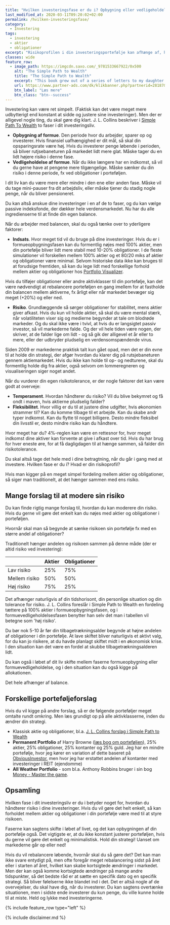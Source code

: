 ```yaml
---
title: "Hvilken investeringsfase er du i? Opbygning eller vedligeholdelse?"
last_modified_at: 2020-03-11T09:20:02+02:00
permalink: /hvilken-investeringsfase/
category:
  - Investering
tags:
  - investering
  - aktier
  - obligationer
excerpt: "Risikoprofilen i din investeringsportefølje kan afhænge af, hvilken fase i dit investeringsliv du er i: formueopbygning eller formuevedligeholdelse"
classes: wide
feature_row:
  - image_path: https://imgcdn.saxo.com/_9781533667922/0x500
    alt: "The Simple Path to Wealth"
    title: "The Simple Path to Wealth"
    excerpt: "This book grew out of a series of letters to my daughter concerning various things-mostly about money and investing-she was not yet quite ready to hear. Since money is the single most powerful tool we have for navigating this complex world we've created, understanding it is critical."
    url: https://www.partner-ads.com/dk/klikbanner.php?partnerid=28187&bannerid=43264&htmlurl=https://www.saxo.com/dk/the-simple-path-to-wealth_j-l-collins_paperback_9781533667922
    btn_label: "Læs mere"
    btn_class: "btn--success"
---
```


Investering kan være ret simpelt. (Faktisk kan det være meget mere udbytterigt end konstant at sidde og justere sine investeringer). Men der er alligevel nogle ting, du skal gøre dig klart. J. L. Collins beskriver i [Simple Path To Wealth](https://www.partner-ads.com/dk/klikbanner.php?partnerid=28187&bannerid=43264&htmlurl=https://www.saxo.com/dk/the-simple-path-to-wealth_j-l-collins_paperback_9781533667922) to faser i dit investeringsliv.

- **Opbygning af formue**. Den periode hvor du arbejder, sparer op og investerer. Hvis finansiel uafhængighed er dit mål, så skal din opsparingsrate være høj. Hvis du investerer penge løbende i perioden, så bliver rutjsebaneturen på markedet lidt mere glat. Måske tager du en lidt højere risiko i denne fase.
- **Vedligeholdelse af formue**. Når du ikke længere har en indkomst, så vil du gerne have at pengene mere tilgængelige. Måske sænker du din risiko i denne periode, fx ved obligationer i porteføljen.

I dit liv kan du være mere eller mindre i den ene eller anden fase. Måske vil du tage mini-pauser fra dit arbejdsliv, eller måske tjener du stadig nogle penge, når du bliver pensioneret. 

Du kan altså anskue dine investeringer i en af de to faser, og du kan vælge passive indeksfonde, der dækker hele verdensmarkedet. Nu har du alle ingredienserne til at finde din egen balance.

Når du arbejder med balancen, skal du også tænke over to yderligere faktorer:

- **Indsats**. Hvor meget tid vil du bruge på dine investeringer. Hvis du er i formueopbygningsfasen kan du formentlig nøjes med 100% aktier, men din portefølje bliver lidt mere stabil med 10-20% obligationer. I de fleste simulationer vil forskellen mellem 100% aktier og et 80/20 miks af aktier og obligationer være minimal. Selvom historiske data ikke kan bruges til at forudsige fremtiden, så kan du lege lidt med forskellige forhold mellem aktier og obligationer hos [Portfolio Visualizer](https://www.portfoliovisualizer.com/backtest-asset-class-allocation). 

Hvis du tilføjer obligationer eller andre aktivklasser til din portefølje, kan det være nødvendigt at rebalancere porteføljen en gang imellem for at fastholde din balancen mellem aktiverne, fx årligt eller når markedet bevæger sig meget (+20%) og eller ned.

- **Risiko**. Grundlæggende så sørger obligationer for stabilitet, mens aktier giver afkast. Hvis du kun vil holde aktier, så skal du være mental stærk, når volatiliteten viser sig og medierne begynder at tale om blodrøde markeder. Og du skal ikke være i tvivl, at hvis du er langsigtet passiv investor, så vil markederne falde. Og der vil hele tiden være nogen, der skriver, at de falder lige om lidt - og så gik der alligevel et år eller to mere, eller der udbryder pludselig en verdensomspændende virus.

Siden 2009 er markederne praktisk talt kun gået opad, men det er din evne til at holde din strategi, der afgør hvordan du klarer dig på rutsjebaneturen gennem aktiemarkedet. Hvis du ikke kan holde til op- og nedturene, skal du formentlig holde dig fra aktier, også selvom om lommeregneren og visualiseringen siger noget andet.

Når du vurderer din egen risikotolerance, er der nogle faktorer det kan være godt at overveje:

- **Temperament**. Hvordan håndterer du risiko? Vil du blive bekymret og få ondt i maven, hvis aktierne pludselig falder?
- **Fleksibilitet**. Hvor villig er du til at justere dine udgifter, hvis økonomien strammer til? Kan du komme tilbage til et arbejde. Kan du skabe andr typer indkomst. Kan du flytte til noget billigere. Desto mindre fleksibel din livsstil er, desto mindre risiko kan du håndtere.

Hvor meget har du? 4%-reglen kan være en rettesnor for, hvor meget indkomst dine aktiver kan forvente at give i afkast over tid. Hvis du har brug for hver eneste øre, for at få dagligdagen til at hænge sammen, så falder din risikotolerance.

Du skal altså tage det hele med i dine betragtning, når du går i gang med at investere. Hvilken fase er du i? Hvad er din risikoprofil?

Hvis man kigger på en meget simpel fordeling mellem aktier og obligationer, så siger man traditionelt, at det hænger sammen med ens risiko.

## Mange forslag til at modere sin risiko

Du kan finde rigtig mange forslag til, hvordan du kan moderere din risiko. Hvis du gerne vil gøre det enkelt kan du nøjes med aktier og obligationer i porteføljen. 

Hvornår skal man så begynde at sænke risikoen sin portefølje fx med en større andel af obligationer? 

Traditionelt hænger andelen og risikoen sammen på denne måde (der er altid risiko ved investering):

|               | Aktier | Obligationer |
|---------------|--------|--------------|
| Lav risiko    | 25%    | 75%          |
| Mellem risiko | 50%    | 50%          |
| Høj risiko    | 75%    | 25%          |

Det afhænger naturligvis af din tidshorisont, din personlige situation og din tolerance for risiko. J. L. Collins foreslår i Simple Path to Wealth en fordeling tættere på 100% aktier i formueopbygningsfasen, og i formuevedligeholdelsesfasen benytter han selv det man i tabellen vil betegne som 'høj risiko'.

Du bør nok 5-10 år før din tilbagetrækningsalder begynde at højne andelen af obligationer i din portefølje. At lave skiftet bliver naturligvis et aktivt valg, for du kan jo risikere, at du havde planlagt skiftet midt i en økonomisk krise. I den situation kan det være en fordel at skubbe tilbagetrækningsalderen lidt.

Du kan også i løbet af dit liv skifte mellem faserne formueopbygning eller formuevedligeholdelse, og i den situation kan du også kigge på allokationen.

Det hele afhænger af balance.

## Forskellige porteføljeforslag

Hvis du vil kigge på andre forslag, så er de følgende porteføljer meget omtalte rundt omkring. Men læs grundigt op på alle aktivklasserne, inden du ændrer din strategi.

- Klassisk aktie og obligationer, bl.a. [J. L. Collins forslag i Simple Path to Wealth](https://www.partner-ads.com/dk/klikbanner.php?partnerid=28187&bannerid=43264&htmlurl=https://www.saxo.com/dk/the-simple-path-to-wealth_j-l-collins_paperback_9781533667922)
- **Permanent Portfolio** af Harry Browne ([læs bog om porteføljen](https://www.partner-ads.com/dk/klikbanner.php?partnerid=28187&bannerid=43264&htmlurl=https://www.saxo.com/dk/the-permanent-portfolio_craig-rowland_hardback_9781118288252)), 25% aktier, 25% obligationer, 25% kontanter og 25% guld. Jeg har en mindre portefølje, hvor jeg kører en variation af dette baseret på [ObviousInvestor](http://www.obviousinvestor.com), men hvor jeg har erstattet andelen af kontanter med investeringer i REIT (ejendomme)
- **All Weather Portfolio** - som bl.a. Anthony Robbins bruger i sin bog [Money - Master the game](https://www.partner-ads.com/dk/klikbanner.php?partnerid=28187&bannerid=43264&htmlurl=https://www.saxo.com/dk/money-master-the-game_tony-robbins_paperback_9781471148613).

## Opsamling

Hvilken fase i dit investeringsliv er du i betyder noget for, hvordan du håndterer risiko i dine investeringer. Hvis du vil gøre det helt enkelt, så kan forholdet mellem aktier og obligationer i din portefølje være med til at styre risikoen.

Faserne kan sagtens skifte i løbet af livet, og det kan opbygningen af din portefølje også. Det vigtigste er, at du ikke konstant justerer porteføljen, hvis du gerne vil gøre det enkelt og minimalistisk. Hold din strategi! Uanset om markederne går op eller ned!
 
Hvis du vil rebalancere løbende, hvornår skal du så gøre det? Det kan man ikke svare entydigt på, men ofte foregår meget rebalancering sidst på året eller i starten af året, hvilket kan skabe kortsigtede ændringer i markedet. Men der kan også komme kortsigtede ændringer på mange andre tidspunkter, så det bedste råd er at sætte en specifik dato og en specifik strategi. Så bliver følelserne ikke blandet ind i det.
Det er altså nogle af de overvejelser, du skal have dig, når du investerer. Du kan sagtens overtænke situationen, men i sidste ende investerer du kun penge, du ville kunne holde til at miste.
Held og lykke med investeringerne.

{% include feature_row type="left" %}

{% include disclaimer.md %}
